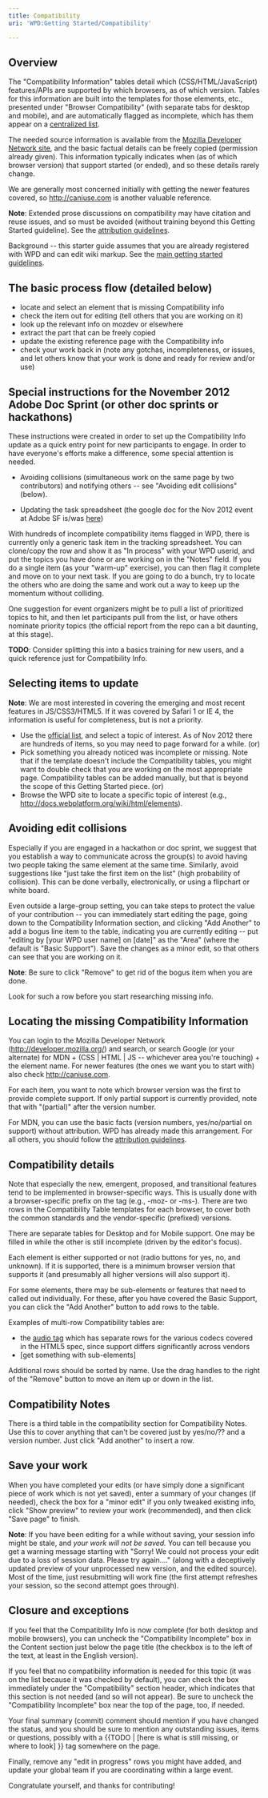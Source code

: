 ```yaml
---
title: Compatibility
uri: 'WPD:Getting Started/Compatibility'

---
```

## Overview

The "Compatibility Information" tables detail which (CSS/HTML/JavaScript) features/APIs are supported by which browsers, as of which version. Tables for this information are built into the templates for those elements, etc., presented under "Browser Compatibility" (with separate tabs for desktop and mobile), and are automatically flagged as incomplete, which has them appear on a [centralized list](http://docs.webplatform.org/w/index.php?title=Special%3AWhatLinksHere&target=Template%3ACompat+Unknown&namespace=).

The needed source information is available from the [Mozilla Developer Network site](http://developer.mozilla.org), and the basic factual details can be freely copied (permission already given). This information typically indicates when (as of which browser version) that support started (or ended), and so these details rarely change.

We are generally most concerned initially with getting the newer features covered, so <http://caniuse.com> is another valuable reference.

**Note**: Extended prose discussions on compatibility may have citation and reuse issues, and so must be avoided (without training beyond this Getting Started guideline). See the [attribution guidelines](http://docs.webplatform.org/wiki/WPD:External_Attribution).

 Background -- this starter guide assumes that you are already registered with WPD and can edit wiki markup. See the [main getting started guidelines](http://docs.webplatform.org/wiki/WPD:Getting_Started).

## The basic process flow (detailed below)

-   locate and select an element that is missing Compatibility info
-   check the item out for editing (tell others that you are working on it)
-   look up the relevant info on mozdev or elsewhere
-   extract the part that can be freely copied
-   update the existing reference page with the Compatibility info
-   check your work back in (note any gotchas, incompleteness, or issues, and let others know that your work is done and ready for review and/or use)

## Special instructions for the November 2012 Adobe Doc Sprint (or other doc sprints or hackathons)

These instructions were created in order to set up the Compatibility Info update as a quick entry point for new participants to engage. In order to have everyone's efforts make a difference, some special attention is needed.

-   Avoiding collisions (simultaneous work on the same page by two contributors) and notifying others -- see "Avoiding edit collisions" (below).

-   Updating the task spreadsheet (the google doc for the Nov 2012 event at Adobe SF is/was [here](https://docs.google.com/spreadsheet/ccc?key=0Aoc3F7WkVTNUdGg1UnVCakExMjZBUjIxYThGdTh5X2c#gid=0))

With hundreds of incomplete compatibility items flagged in WPD, there is currently only a generic task item in the tracking spreadsheet. You can clone/copy the row and show it as "In process" with your WPD userid, and put the topics you have done or are working on in the "Notes" field. If you do a single item (as your "warm-up" exercise), you can then flag it complete and move on to your next task. If you are going to do a bunch, try to locate the others who are doing the same and work out a way to keep up the momentum without colliding.

One suggestion for event organizers might be to pull a list of prioritized topics to hit, and then let participants pull from the list, or have others nominate priority topics (the official report from the repo can a bit daunting, at this stage).

**TODO**: Consider splitting this into a basics training for new users, and a quick reference just for Compatibility Info.

## Selecting items to update

**Note**: We are most interested in covering the emerging and most recent features in JS/CSS3/HTML5. If it was covered by Safari 1 or IE 4, the information is useful for completeness, but is not a priority.

-   Use the [official list](http://docs.webplatform.org/w/index.php?title=Special%3AWhatLinksHere&target=Template%3ACompat+Unknown&namespace=), and select a topic of interest. As of Nov 2012 there are hundreds of items, so you may need to page forward for a while. (or)
-   Pick something you already noticed was incomplete or missing. Note that if the template doesn't include the Compatibility tables, you might want to double check that you are working on the most appropriate page. Compatibility tables can be added manually, but that is beyond the scope of this Getting Started piece. (or)
-   Browse the WPD site to locate a specific topic of interest (e.g., <http://docs.webplatform.org/wiki/html/elements>).

## Avoiding edit collisions

Especially if you are engaged in a hackathon or doc sprint, we suggest that you establish a way to communicate across the group(s) to avoid having two people taking the same element at the same time. Similarly, avoid suggestions like "just take the first item on the list" (high probability of collision). This can be done verbally, electronically, or using a flipchart or white board.

Even outside a large-group setting, you can take steps to protect the value of your contribution -- you can immediately start editing the page, going down to the Compatibility Information section, and clicking "Add Another" to add a bogus line item to the table, indicating you are currently editing -- put "editing by [your WPD user name] on [date]" as the "Area" (where the default is "Basic Support"). Save the changes as a minor edit, so that others can see that you are working on it.

**Note**: Be sure to click "Remove" to get rid of the bogus item when you are done.

 Look for such a row before you start researching missing info.

## Locating the missing Compatibility Information

You can login to the Mozilla Developer Network (<http://developer.mozilla.org/>) and search, or search Google (or your alternate) for MDN + (CSS | HTML | JS -- whichever area you're touching) + the element name. For newer features (the ones we want you to start with) also check <http://caniuse.com>.

For each item, you want to note which browser version was the first to provide complete support. If only partial support is currently provided, note that with "(partial)" after the version number.

For MDN, you can use the basic facts (version numbers, yes/no/partial on support) without attribution. WPD has already made this arrangement. For all others, you should follow the [attribution guidelines](http://docs.webplatform.org/wiki/WPD:External_Attribution).

## Compatibility details

Note that especially the new, emergent, proposed, and transitional features tend to be implemented in browser-specific ways. This is usually done with a browser-specific prefix on the tag (e.g., -moz- or -ms-). There are two rows in the Compatibility Table templates for each browser, to cover both the common standards and the vendor-specific (prefixed) versions.

There are separate tables for Desktop and for Mobile support. One may be filled in while the other is still incomplete (driven by the editor's focus).

Each element is either supported or not (radio buttons for yes, no, and unknown). If it is supported, there is a minimum browser version that supports it (and presumably all higher versions will also support it).

For some elements, there may be sub-elements or features that need to called out individually. For these, after you have covered the Basic Support, you can click the "Add Another" button to add rows to the table.

Examples of multi-row Compatibility tables are:

-   the [audio tag](http://docs.webplatform.org/w/index.php?title=html/elements/audio) which has separate rows for the various codecs covered in the HTML5 spec, since support differs significantly across vendors
-   [get something with sub-elements]

Additional rows should be sorted by name. Use the drag handles to the right of the "Remove" button to move an item up or down in the list.

## Compatibility Notes

There is a third table in the compatibility section for Compatibility Notes. Use this to cover anything that can't be covered just by yes/no/?? and a version number. Just click "Add another" to insert a row.

## Save your work

When you have completed your edits (or have simply done a significant piece of work which is not yet saved), enter a summary of your changes (if needed), check the box for a "minor edit" if you only tweaked existing info, click "Show preview" to review your work (recommended), and then click "Save page" to finish.

**Note**: If you have been editing for a while without saving, your session info might be stale, and *your work will not be saved.* You can tell because you get a warning message starting with "Sorry! We could not process your edit due to a loss of session data. Please try again...." (along with a deceptively updated preview of your unprocessed new version, and the edited source). Most of the time, just resubmitting will work fine (the first attempt refreshes your session, so the second attempt goes through).

## Closure and exceptions

If you feel that the Compatibility Info is now complete (for both desktop and mobile browsers), you can uncheck the "Compatibility Incomplete" box in the Content section just below the page title (the checkbox is to the left of the text, at least in the English version).

If you feel that no compatibility information is needed for this topic (it was on the list because it was checked by default), you can check the box immediately under the "Compatibility" section header, which indicates that this section is not needed (and so will not appear). Be sure to uncheck the "Compatibility Incomplete" box near the top of the page, too, if needed.

Your final summary (commit) comment should mention if you have changed the status, and you should be sure to mention any outstanding issues, items or questions, possibly with a {{TODO | [here is what is still missing, or where to look] }} tag somewhere on the page.

Finally, remove any "edit in progress" rows you might have added, and update your global team if you are coordinating within a large event.

Congratulate yourself, and thanks for contributing!
